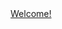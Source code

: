 <html lang="en">
<head>
  <meta charset="UTF-8">
  <meta http-equiv="X-UA-Compatible" content="IE=edge">
  <meta name="viewport" content="width=device-width, initial-scale=1.0">
   <style>
            .link {
                font-size: 100px;
            }
        </style>
</head>
<body>
<center>
  <main>
    <div>
    <a href="https://github.com/irkpr/irkpr.github.io/tree/main/%D0%94%D0%97_1" >Welcome!</a>
    </div>
  </main>
</center>
</body>
</html>
